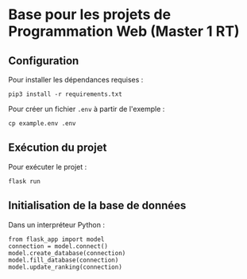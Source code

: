 # Base pour les projets de Programmation Web (Master 1 RT)

## Configuration

Pour installer les dépendances requises :

```
pip3 install -r requirements.txt
```

Pour créer un fichier `.env` à partir de l'exemple :

```
cp example.env .env
```

## Exécution du projet

Pour exécuter le projet :

```
flask run
```

## Initialisation de la base de données

Dans un interpréteur Python :

```
from flask_app import model
connection = model.connect()
model.create_database(connection)
model.fill_database(connection)
model.update_ranking(connection)
```